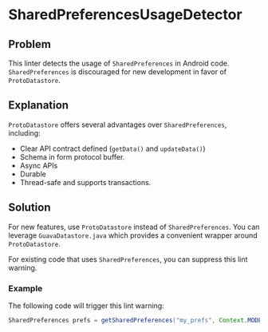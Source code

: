 # SharedPreferencesUsageDetector

## Problem

This linter detects the usage of `SharedPreferences` in Android code.
`SharedPreferences` is discouraged for new development in favor of
`ProtoDatastore`.

## Explanation

`ProtoDatastore` offers several advantages over `SharedPreferences`, including:

*   Clear API contract defined (`getData()` and `updateData()`)
*   Schema in form protocol buffer.
*   Async APIs
*   Durable
*   Thread-safe and supports transactions.

## Solution

For new features, use `ProtoDatastore` instead of `SharedPreferences`. You can
leverage `GuavaDatastore.java` which provides a convenient wrapper around
`ProtoDatastore`.

For existing code that uses `SharedPreferences`, you can suppress this lint
warning.

### Example

The following code will trigger this lint warning:

```java
SharedPreferences prefs = getSharedPreferences("my_prefs", Context.MODE_PRIVATE);
```
